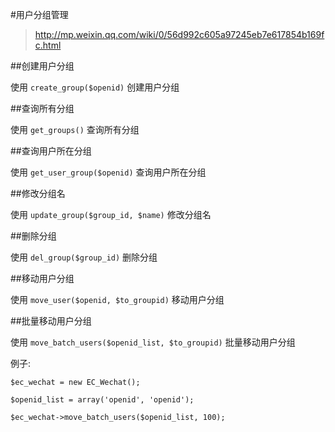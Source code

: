 #用户分组管理


> http://mp.weixin.qq.com/wiki/0/56d992c605a97245eb7e617854b169fc.html


##创建用户分组

使用 ``` create_group($openid) ``` 创建用户分组


##查询所有分组

使用 ``` get_groups() ``` 查询所有分组


##查询用户所在分组

使用 ``` get_user_group($openid) ``` 查询用户所在分组


##修改分组名

使用 ``` update_group($group_id, $name) ``` 修改分组名


##删除分组

使用 ``` del_group($group_id) ``` 删除分组


##移动用户分组

使用 ``` move_user($openid, $to_groupid) ``` 移动用户分组


##批量移动用户分组

使用 ``` move_batch_users($openid_list, $to_groupid) ``` 批量移动用户分组

例子:

```
$ec_wechat = new EC_Wechat();

$openid_list = array('openid', 'openid');

$ec_wechat->move_batch_users($openid_list, 100);
```